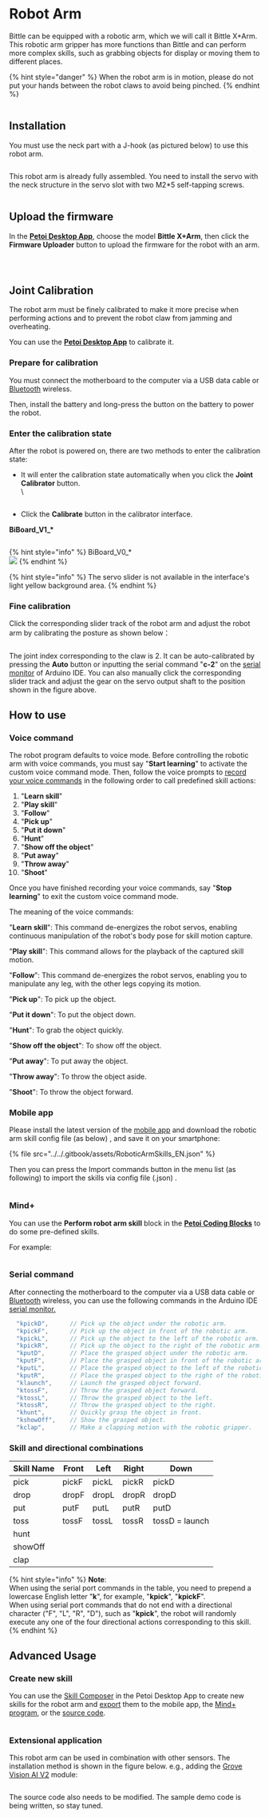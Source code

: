 # Robot Arm

Bittle can be equipped with a robotic arm, which we will call it Bittle X+Arm. This robotic arm gripper has more functions than Bittle and can perform more complex skills, such as grabbing objects for display or moving them to different places.

{% hint style="danger" %}
When the robot arm is in motion, please do not put your hands between the robot claws to avoid being pinched.
{% endhint %}

<figure><img src="../../.gitbook/assets/001.png" alt=""><figcaption></figcaption></figure>

## Installation

You must use the neck part with a J-hook (as pictured below) to use this robot arm.

<figure><img src="../../.gitbook/assets/image (594).png" alt=""><figcaption></figcaption></figure>

This robot arm is already fully assembled. You need to install the servo with the neck structure in the servo slot with two M2\*5 self-tapping screws.

<figure><img src="../../.gitbook/assets/Neck.jpeg" alt=""><figcaption></figcaption></figure>

## Upload the firmware

In the [**Petoi Desktop App**](https://docs.petoi.com/desktop-app/introduction), choose the model **Bittle X+Arm**, then click the **Firmware Uploader** button to upload the firmware for the robot with an arm.

<div align="left"><figure><img src="../../.gitbook/assets/image (5) (1).png" alt=""><figcaption></figcaption></figure> <figure><img src="../../.gitbook/assets/BittleX+Arm_FU01.jpeg" alt=""><figcaption></figcaption></figure></div>

<figure><img src="../../.gitbook/assets/image (1) (1) (1) (1) (1) (1).png" alt=""><figcaption></figcaption></figure>

## Joint Calibration

The robot arm must be finely calibrated to make it more precise when performing actions and to prevent the robot claw from jamming and overheating.

You can use the [**Petoi Desktop App**](https://docs.petoi.com/desktop-app/joint-calibrator) to calibrate it.

### Prepare for calibration <a href="#prepare-for-calibration" id="prepare-for-calibration"></a>

You must connect the motherboard to the computer via a USB data cable or [Bluetooth](https://docs.petoi.com/bluetooth-connection#for-biboard) wireless.

Then, install the battery and long-press the button on the battery to power the robot.

### Enter the calibration state

After the robot is powered on, there are two methods to enter the calibration state:

*   It will enter the calibration state automatically when you click the **Joint Calibrator** button.\
    \


    <figure><img src="../../.gitbook/assets/image (2) (1) (1) (1).png" alt=""><figcaption></figcaption></figure>
* Click the **Calibrate** button in the calibrator interface.

**BiBoard\_V1\_\***

<figure><img src="../../.gitbook/assets/image (3) (1) (1) (1).png" alt=""><figcaption></figcaption></figure>

{% hint style="info" %}
BiBoard\_V0\_\*\
![](<../../.gitbook/assets/image (4) (1) (1).png>)
{% endhint %}

{% hint style="info" %}
The servo slider is not available in the interface's light yellow background area.
{% endhint %}

### Fine calibration

Click the corresponding slider track of the robot arm and adjust the robot arm by calibrating the posture as shown below：

<figure><img src="../../.gitbook/assets/rotationDirections.jpeg" alt=""><figcaption></figcaption></figure>

The joint index corresponding to the claw is 2. It can be auto-calibrated by pressing the **Auto** button or inputting the serial command "**c-2**" on the [serial monitor](https://docs.petoi.com/arduino-ide/serial-monitor#biboard) of Arduino IDE. You can also manually click the corresponding slider track and adjust the gear on the servo output shaft to the position shown in the figure above.

## How to use

### Voice command

The robot program defaults to voice mode. Before controlling the robotic arm with voice commands, you must say "**Start learning**" to activate the custom voice command mode. Then, follow the voice prompts to [record your voice commands](https://docs.petoi.com/extensible-modules/voice-command-module#record-customized-voice-commands) in the following order to call predefined skill actions:

1. "**Learn skill**"
2. "**Play skill**"
3. "**Follow**"
4. "**Pick up**"
5. "**Put it down**"
6. "**Hunt**"
7. "**Show off the object**"
8. "**Put away**"
9. "**Throw away**"
10. "**Shoot**"

Once you have finished recording your voice commands, say "**Stop learning**" to exit the custom voice command mode.

The meaning of the voice commands:

"**Learn skill**": This command de-energizes the robot servos, enabling continuous manipulation of the robot's body pose for skill motion capture.

"**Play skill**": This command allows for the playback of the captured skill motion.

"**Follow**": This command de-energizes the robot servos, enabling you to manipulate any leg, with the other legs copying its motion.

"**Pick up**": To pick up the object.

&#x20;"**Put it down**": To put the object down.

"**Hunt**": To grab the object quickly.

"**Show off the object**": To show off the object.

"**Put away**": To put away the object.

"**Throw away**": To throw the object aside.

&#x20;"**Shoot**":  To throw the object forward.

### Mobile app

Please install the latest version of the [mobile app](https://docs.petoi.com/mobile-app/introduction) and download the robotic arm skill config file (as below) , and save it on your smartphone:

{% file src="../../.gitbook/assets/RoboticArmSkills_EN.json" %}

Then you can press the Import commands button in the menu list (as following) to import the skills via config file (.json) .

<figure><img src="../../.gitbook/assets/image (606).png" alt=""><figcaption></figcaption></figure>

### Mind+

You can use the **Perform robot arm skill** block in the [**Petoi Coding Blocks**](https://docs.petoi.com/block-based-programming/petoi-coding-blocks) to do some pre-defined skills.

For example:

<figure><img src="../../.gitbook/assets/image (533).png" alt=""><figcaption></figcaption></figure>

### Serial command

After connecting the motherboard to the computer via a USB data cable or [Bluetooth](https://docs.petoi.com/bluetooth-connection#for-biboard) wireless, you can use the following commands in the Arduino IDE [serial monitor.](https://docs.petoi.com/arduino-ide/serial-monitor#biboard)

```cpp
  "kpickD",      // Pick up the object under the robotic arm.
  "kpickF",      // Pick up the object in front of the robotic arm.
  "kpickL",      // Pick up the object to the left of the robotic arm.
  "kpickR",      // Pick up the object to the right of the robotic arm.
  "kputD",       // Place the grasped object under the robotic arm.
  "kputF",       // Place the grasped object in front of the robotic arm.
  "kputL",       // Place the grasped object to the left of the robotic arm.
  "kputR",       // Place the grasped object to the right of the robotic arm.
  "klaunch",     // Launch the grasped object forward.
  "ktossF",      // Throw the grasped object forward.
  "ktossL",      // Throw the grasped object to the left.
  "ktossR",      // Throw the grasped object to the right.
  "khunt",       // Quickly grasp the object in front.
  "kshowOff",    // Show the grasped object.
  "kclap",       // Make a clapping motion with the robotic gripper.
```

### Skill and directional combinations

| Skill Name | Front | Left   | Right | Down           |
| ---------- | ----- | ------ | ----- | -------------- |
| pick       | pickF |  pickL | pickR | pickD          |
| drop       | dropF | dropL  | dropR | dropD          |
| put        | putF  | putL   | putR  | putD           |
| toss       | tossF | tossL  | tossR | tossD = launch |
| hunt       |       |        |       |                |
| showOff    |       |        |       |                |
| clap       |       |        |       |                |

{% hint style="info" %}
**Note**:\
When using the serial port commands in the table, you need to prepend a lowercase English letter "**k**", for example, "**kpick**", "**kpickF**".\
When using serial port commands that do not end with a directional character ("F", "L", "R", "D"), such as "**kpick**", the robot will randomly execute any one of the four directional actions corresponding to this skill.
{% endhint %}

## Advanced Usage

### Create new skill

You can use the [Skill Composer](https://docs.petoi.com/desktop-app/skill-composer) in the Petoi Desktop App to create new skills for the robot arm and [export](https://docs.petoi.com/desktop-app/skill-composer#export-the-skill) them to the mobile app, the [Mind+ program](https://docs.petoi.com/block-based-programming/petoi-coding-blocks#perform-the-skill-in-the-file),  or the [source code](https://docs.petoi.com/applications/skill-creation).

<figure><img src="../../.gitbook/assets/image (530).png" alt=""><figcaption></figcaption></figure>

### Extensional application

This robot arm can be used in combination with other sensors. The installation method is shown in the figure below. e.g., adding the [Grove Vision AI V2](https://docs.petoi.com/extensible-modules/advanced-development-and-application-of-ai-vision-modules) module:

<figure><img src="../../.gitbook/assets/image (531).png" alt=""><figcaption></figcaption></figure>

The source code also needs to be modified. The sample demo code is being written, so stay tuned.

